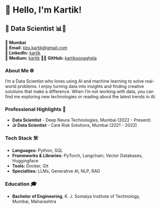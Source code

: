 # 👋 Hello, I'm Kartik!

## 🤖 Data Scientist 📊🧠

📍 **Mumbai**  
📧 **Email:** [kbs.kartik@gmail.com](mailto:kbs.kartik@gmail.com)  
🔗 **LinkedIn:** [kartik](https://www.linkedin.com/in/kartik-sonaghela-6a4608169/)  
📝 **Medium:** [kartik](https://medium.com/@kbs.kartik)
 👨‍💻 **GitHub:** [kartiksonaghela](https://github.com/kartiksonaghela)


### About Me 🌐
I’m a Data Scientist who loves using AI and machine learning to solve real-world problems. I enjoy turning data into insights and finding creative solutions that make a difference. When I’m not working with data, you can find me exploring new technologies or reading about the latest trends in AI.

### Professional Highlights 🌟
- **Data Scientist** - Deep Neura Technologies, Mumbai (2022 - Present)
- **Jr Data Scientist** - Care Risk Solutions, Mumbai (2021 - 2022)

### Tech Stack 🛠️
- **Languages:** Python, SQL
- **Frameworks & Libraries:** PyTorch, Langchain, Vector Databases, Huggingface
- **Tools:** Docker, Git
- **Specialties:** LLMs, Generative AI, NLP, RAG

### Education 🎓
- **Bachelor of Engineering**, K. J. Somaiya Institute of Technology, Mumbai, Maharashtra
